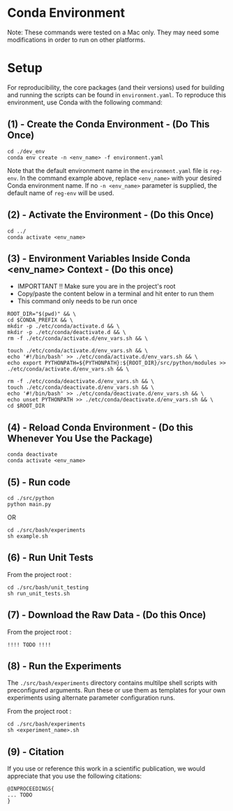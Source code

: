 
# Conda Environment
Note: These commands were tested on a Mac only. They may need some modifications in order to run on other platforms.


# Setup

For reproducibility, the core packages (and their versions) used for building and running
the scripts can be found in `environment.yaml`. To reproduce this environment, use
Conda with the following command:

## (1) - Create the Conda Environment - (Do This Once)
~~~
cd ./dev_env
conda env create -n <env_name> -f environment.yaml
~~~
Note that the default environment name in the `environment.yaml` file is `reg-env`.
In the command example above, replace `<env_name>` with your desired Conda environment name.
If no `-n <env_name>` parameter is supplied, the default name of `reg-env` will be used.


## (2) -  Activate the Environment  - (Do this Once)
~~~
cd ../
conda activate <env_name>
~~~


## (3) - Environment Variables Inside Conda <env_name> Context  - (Do this once)

- IMPORTTANT !! Make sure you are in the project's root
- Copy/paste the content below in a terminal and hit enter to run them
- This command only needs to be run once


~~~
ROOT_DIR="$(pwd)" && \
cd $CONDA_PREFIX && \
mkdir -p ./etc/conda/activate.d && \
mkdir -p ./etc/conda/deactivate.d && \
rm -f ./etc/conda/activate.d/env_vars.sh && \

touch ./etc/conda/activate.d/env_vars.sh && \
echo '#!/bin/bash' >> ./etc/conda/activate.d/env_vars.sh && \
echo export PYTHONPATH=${PYTHONPATH}:${ROOT_DIR}/src/python/modules >> ./etc/conda/activate.d/env_vars.sh && \

rm -f ./etc/conda/deactivate.d/env_vars.sh && \
touch ./etc/conda/deactivate.d/env_vars.sh && \
echo '#!/bin/bash' >> ./etc/conda/deactivate.d/env_vars.sh && \
echo unset PYTHONPATH >> ./etc/conda/deactivate.d/env_vars.sh && \
cd $ROOT_DIR
~~~

## (4) - Reload Conda Environment  - (Do this Whenever You Use the Package)
~~~
conda deactivate
conda activate <env_name>
~~~


## (5) - Run code
~~~
cd ./src/python
python main.py
~~~

OR

~~~
cd ./src/bash/experiments
sh example.sh
~~~


## (6) - Run Unit Tests

From the project root :
~~~
cd ./src/bash/unit_testing
sh run_unit_tests.sh
~~~


## (7) - Download the Raw Data - (Do this Once)

From the project root :
~~~
!!!! TODO !!!!
~~~


## (8) - Run the Experiments

The `./src/bash/experiments` directory contains multilpe shell scripts with preconfigured arguments. Run these or use them as 
templates for your own experiments using alternate parameter configuration runs.

From the project root :

~~~
cd ./src/bash/experiments
sh <experiment_name>.sh
~~~



## (9) - Citation
If you use or reference this work in a scientific publication,
we would appreciate that you use the following citations:

```
@INPROCEEDINGS{
... TODO
}
```
